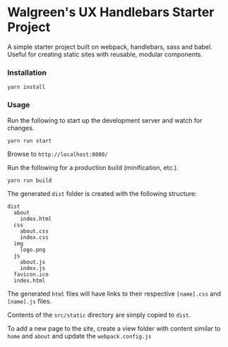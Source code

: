 # Walgreen's UX Handlebars Starter Project

A simple starter project built on webpack, handlebars, sass and babel. Useful for creating static sites with reusable, modular components.

### Installation

    yarn install
    
### Usage

Run the following to start up the development server and watch for changes.

    yarn run start
    
Browse to `http://localhost:8080/`

Run the following for a production build (minification, etc.).

    yarn run build

The generated `dist` folder is created with the following structure:

    dist
      about
        index.html
      css
        about.css
        index.css
      img
      	logo.png
      js
        about.js
        index.js
      favicon.ico
      index.html

The generated `html` files will have links to their respective `[name].css` and `[name].js` files.

Contents of the `src/static` directory are simply copied to `dist`.

To add a new page to the site, create a view folder with content similar to `home` and `about` and update the `webpack.config.js`
